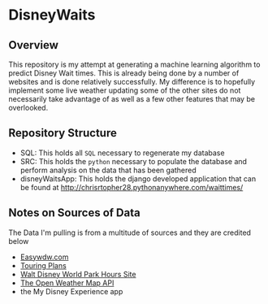 # DisneyWaits

## Overview
This repository is my attempt at generating a machine learning algorithm
to predict Disney Wait times. This is already being done by a number of
websites and is done relatively successfully. My difference is to hopefully
implement some live weather updating some of the other sites do not
necessarily take advantage of as well as a few other features that may be
overlooked.

## Repository Structure

* SQL:
  This holds all `SQL` necessary to regenerate my database
* SRC:
  This holds the `python` necessary to populate the database and perform analysis
  on the data that has been gathered
* disneyWaitsApp: This holds the django developed application that can be found at http://chrisrtopher28.pythonanywhere.com/waittimes/


## Notes on Sources of Data

The Data I'm pulling is from a multitude of sources and they are credited below

* [Easywdw.com ](https://www.easywdw.com/waits/?park=All)
* [Touring Plans](https://touringplans.com/)
* [Walt Disney World Park Hours Site](https://disneyworld.disney.go.com/calendars/day/)
* [The Open Weather Map API](https://openweathermap.org/api)
* the My Disney Experience app
